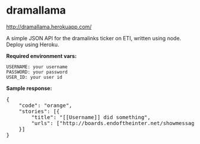 # dramallama

http://dramallama.herokuapp.com/

A simple JSON API for the dramalinks ticker on ETI, written using node. Deploy using Heroku.

**Required environment vars:**
	
	USERNAME: your username		
	PASSWORD: your password	
	USER_ID: your user id

**Sample response:**

<pre>{
	"code": "orange",
	"stories": [{
		"title": "[[Username]] did something",
		"urls": ["http://boards.endoftheinter.net/showmessages.php?topic=sometopic"]
	}]
}</pre>
